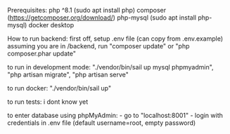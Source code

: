 
Prerequisites:
php ^8.1 (sudo apt install php)
composer   (https://getcomposer.org/download/)
php-mysql (sudo apt install php-mysql)
docker desktop

How to run backend:
first off, setup .env file (can copy from .env.example)
assuming you are in /backend, run 
    "composer update"
or
    "php composer.phar update"


to run in development mode:
"./vendor/bin/sail up mysql phpmyadmin",
"php artisan migrate",
"php artisan serve"

to run docker: "./vendor/bin/sail up"

to run tests: i dont know yet

to enter database using phpMyAdmin:
    - go to "localhost:8001"
    - login with credentials in .env file (default username=root, empty password)
    